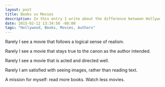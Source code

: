 ```yaml
---
layout: post
title: Books vs Movies
description: In this entry I write about the difference between Hollywood and book authors
date: 2015-02-12 13:34:50 -08:00
tags: "Hollywood, Books, Movies, Authors"
---
```


Rarely I see a movie that follows a logical sense of realism.

Rarely I see a movie that stays true to the canon as the author intended.

Rarely I see a movie that is acted and directed well.

Rarely I am satisfied with seeing images, rather than reading text.

A mission for myself: read more books. Watch less movies.